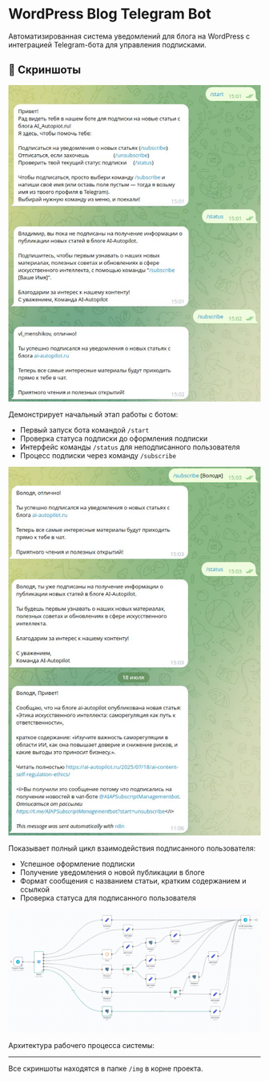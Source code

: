 # WordPress Blog Telegram Bot

Автоматизированная система уведомлений для блога на WordPress с интеграцией Telegram-бота для управления подписками.

## 📸 Скриншоты

![start](start_subscribe.jpg)

Демонстрирует начальный этап работы с ботом:
- Первый запуск бота командой `/start`
- Проверка статуса подписки до оформления подписки
- Интерфейс команды `/status` для неподписанного пользователя
- Процесс подписки через команду `/subscribe`

![subscribe](status_message.jpg)

Показывает полный цикл взаимодействия подписанного пользователя:
- Успешное оформление подписки
- Получение уведомления о новой публикации в блоге
- Формат сообщения с названием статьи, кратким содержанием и ссылкой
- Проверка статуса для подписанного пользователя

![workflow](Workflow.jpg)

Архитектура рабочего процесса системы:

--- 

Все скриншоты находятся в папке `/img` в корне проекта.
